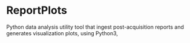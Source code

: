# ReportPlots
Python data analysis utility tool that ingest post-acquisition reports and generates visualization plots, using Python3,
